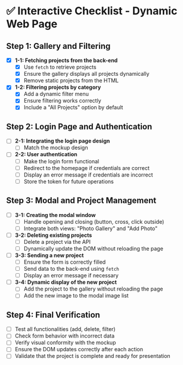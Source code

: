 # ✅ Interactive Checklist - Dynamic Web Page

## Step 1: Gallery and Filtering
- [X] **1-1: Fetching projects from the back-end**
  - [X] Use `fetch` to retrieve projects
  - [X] Ensure the gallery displays all projects dynamically
  - [X] Remove static projects from the HTML
- [X] **1-2: Filtering projects by category**
  - [X] Add a dynamic filter menu
  - [X] Ensure filtering works correctly
  - [X] Include a "All Projects" option by default

## Step 2: Login Page and Authentication
- [ ] **2-1: Integrating the login page design**
  - [ ] Match the mockup design
- [ ] **2-2: User authentication**
  - [ ] Make the login form functional
  - [ ] Redirect to the homepage if credentials are correct
  - [ ] Display an error message if credentials are incorrect
  - [ ] Store the token for future operations

## Step 3: Modal and Project Management
- [ ] **3-1: Creating the modal window**
  - [ ] Handle opening and closing (button, cross, click outside)
  - [ ] Integrate both views: "Photo Gallery" and "Add Photo"
- [ ] **3-2: Deleting existing projects**
  - [ ] Delete a project via the API
  - [ ] Dynamically update the DOM without reloading the page
- [ ] **3-3: Sending a new project**
  - [ ] Ensure the form is correctly filled
  - [ ] Send data to the back-end using `fetch`
  - [ ] Display an error message if necessary
- [ ] **3-4: Dynamic display of the new project**
  - [ ] Add the project to the gallery without reloading the page
  - [ ] Add the new image to the modal image list

## Step 4: Final Verification
- [ ] Test all functionalities (add, delete, filter)
- [ ] Check form behavior with incorrect data
- [ ] Verify visual conformity with the mockup
- [ ] Ensure the DOM updates correctly after each action
- [ ] Validate that the project is complete and ready for presentation
